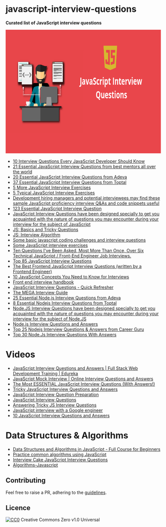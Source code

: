 # javascript-interview-questions

<b>Curated list of JavaScript interview questions</b>
<p align="center">
  <img src="https://github.com/Awesome-Java-Script/javascript-interview-questions/blob/master/logo-questions.png?raw=true" width="800" height="400">
</p>
  

* [10 Interview Questions Every JavaScript Developer Should Know](https://medium.com/javascript-scene/10-interview-questions-every-javascript-developer-should-know-6fa6bdf5ad95)
* [21 Essential JavaScript Interview Questions from best mentors all over the world](https://www.codementor.io/javascript/tutorial/21-essential-javascript-tech-interview-practice-questions-answers)
* [20 Essential JavaScript Interview Questions from Adeva](https://adevait.com/javascript-developers/interview-questions)
* [37 Essential JavaScript Interview Questions from Toptal](http://www.toptal.com/javascript/interview-questions)
* [5 More JavaScript Interview Exercises](http://www.sitepoint.com/5-javascript-interview-exercises/)
* [5 Typical JavaScript Interview Exercises](http://www.sitepoint.com/5-typical-javascript-interview-exercises/)
* [Development hiring managers and potential interviewees may find these sample JavaScript proficiency interview Q&As and code snippets useful](http://www.techrepublic.com/blog/software-engineer/javascript-interview-questions-and-answers/)
* [123 Essential JavaScript Interview Question](https://github.com/nishant8BITS/123-Essential-JavaScript-Interview-Question)
* [JavaScript Interview Questions have been designed specially to get you acquainted with the nature of questions you may encounter during your interview for the subject of JavaScript](http://www.tutorialspoint.com/javascript/javascript_interview_questions.htm)
* [JS: Basics and Tricky Questions](http://www.thatjsdude.com/interview/js2.html)
* [JS: Interview Algorithm](http://thatjsdude.com/interview/js1.html)
* [Some basic javascript coding challenges and interview questions](https://github.com/kolodny/exercises)
* [Some JavaScript interview exercises](https://github.com/csvenja/javascript-exercises)
* [Ten Questions I've Been Asked, Most More Than Once, Over Six Technical JavaScript / Front-End Engineer Job Interviews.](https://www.reddit.com/r/javascript/comments/3rb88w/ten_questions_ive_been_asked_most_more_than_once)
* [Top 85 JavaScript Interview Questions](http://career.guru99.com/top-85-javascript-interview-questions/)
* [The Best Frontend JavaScript Interview Questions (written by a Frontend Engineer)](https://performancejs.com/post/hde6d32/The-Best-Frontend-JavaScript-Interview-Questions-(written-by-a-Frontend-Engineer))
* [10 JavaScript Concepts You Need to Know for Interviews](https://dev.to/arnavaggarwal/10-javascript-concepts-you-need-to-know-for-interviews)
* [Front end interview handbook](https://github.com/yangshun/front-end-interview-handbook)
* [JavaScript Interview Questions - Quick Refresher](https://www.techbeamers.com/javascript-interview-questions-answers/)
* [The MEGA Interview Guide](https://github.com/danieldelcore/mega-interview-guide)
* [25 Essential Node.js Interview Questions from Adeva](https://adevait.com/nodejs/interview-questions) 
* [8 Essential Nodejs Interview Questions from Toptal](http://www.toptal.com/nodejs/interview-questions)
* [Node.JS Interview Questions have been designed specially to get you acquainted with the nature of questions you may encounter during your interview for the subject of Node.JS](http://www.tutorialspoint.com/nodejs/nodejs_interview_questions.htm)
* [Node.js Interview Questions and Answers](https://blog.risingstack.com/node-js-interview-questions/)
* [Top 25 Nodejs Interview Questions & Answers from Career Guru](http://career.guru99.com/top-25-interview-questions-on-node-js/)
* [Top 30 Node.Js Interview Questions With Answers](https://www.techbeamers.com/top-30-node-js-interview-questions-answers/)

# Videos
* [JavaScript Interview Questions and Answers | Full Stack Web Development Training | Edureka](https://www.youtube.com/watch?v=kl2bM9e-jJc)
* [JavaScript Mock Interview | Online Interview Questions and Answers](https://www.youtube.com/watch?v=OOC-ypVnHAY)
* [The Most ESSENTIAL JavaScript Interview Questions (With Answers!)](https://www.youtube.com/watch?v=iyC-jQKz_1A)
* [Tricky JavaScript Interview Questions and Answers](https://www.youtube.com/watch?v=qsNxdukPc2U)
* [JavaScript Interview Question Preparation](https://www.youtube.com/playlist?list=PL7pEw9n3GkoWn5TcqAdmSzXcvC3d_tfAh)
* [JavaScript Interview Questions](https://www.youtube.com/playlist?list=PLyuRouwmQCjlLW9NjqoBbf9eVaFX4F9UZ)
* [Answering Tricky JS Interview Questions](https://www.youtube.com/watch?v=MY0UBGX2FtA)
* [JavaScript interview with a Google engineer](https://www.youtube.com/watch?v=10WnvBk9sZc)
* [10 JavaScript Interview Questions and Answers](https://www.youtube.com/watch?v=mhZWi9tSy44)

# Data Structures & Algorithms
* [Data Structures and Algorithms in JavaScript - Full Course for Beginners](https://www.youtube.com/watch?v=6Wzj7kxfRdI&t)
* [Practice common algorithms using JavaScript](https://github.com/ignacio-chiazzo/Algorithms-Leetcode-Javascript)
* [Interview Cake JavaScript Interview Questions](https://www.interviewcake.com/javascript-interview-questions)
* [Algorithms-Javascript](https://github.com/ignacio-chiazzo/Algorithms-Leetcode-Javascript)

## Contributing

Feel free to raise a PR, adhering to the <a href="https://github.com/Awesome-Java-Script/javascript-interview-questions/blob/master/contributing.md">guidelines</a>.

## Licence
[![CC0](https://i.creativecommons.org/p/zero/1.0/88x31.png)](https://creativecommons.org/publicdomain/zero/1.0/)
Creative Commons Zero v1.0 Universal

